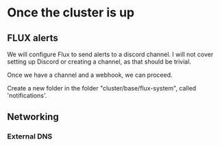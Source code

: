 # Once the cluster is up

## FLUX alerts

We will configure Flux to send alerts to a discord channel. I will not cover setting up Discord or creating a channel, as that should be trivial.

Once we have a channel and a webhook, we can proceed.

Create a new folder in the folder "cluster/base/flux-system", called 'notifications'.



## Networking

### External DNS

